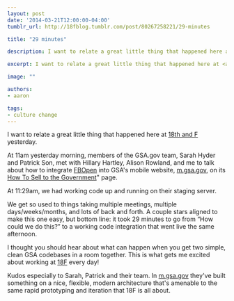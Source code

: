 ```yaml
---
layout: post
date: '2014-03-21T12:00:00-04:00'
tumblr_url: http://18fblog.tumblr.com/post/80267258221/29-minutes

title: "29 minutes"

description: I want to relate a great little thing that happened here at 18th and F yesterday.

excerpt: I want to relate a great little thing that happened here at <a href="http://gsa.gov/">18th and F</a> yesterday. At 11am yesterday morning, members of the GSA.gov team, Sarah Hyder and Patrick Son, met with Hillary Hartley, Alison Rowland, and me to talk about how to integrate <a href="https://fbopen.gsa.gov">FBOpen</a> into GSA's mobile website, <a href="http://m.gsa.gov">m.gsa.gov</a>, on its <a href="http://m.gsa.gov/m/#!/buy-sell/how-to-sell">How To Sell to the Government</a>" page.

image: ""

authors:
- aaron

tags:
- culture change
---
```


I want to relate a great little thing that happened here at [18th and
F](http://gsa.gov/) yesterday.

At 11am yesterday morning, members of the GSA.gov team, Sarah Hyder and
Patrick Son, met with Hillary Hartley, Alison Rowland, and me to talk
about how to integrate [FBOpen](https://fbopen.gsa.gov) into GSA's
mobile website, [m.gsa.gov](http://m.gsa.gov), on its [How To Sell to
the Government](http://m.gsa.gov/m/#!/buy-sell/how-to-sell)" page.

At 11:29am, we had working code up and running on their staging server.

We get so used to things taking multiple meetings, multiple
days/weeks/months, and lots of back and forth. A couple stars aligned to
make this one easy, but bottom line: it took 29 minutes to go from “How
could we do this?” to a working code integration that went live the same
afternoon.

I thought you should hear about what can happen when you get two simple,
clean GSA codebases in a room together. This is what gets me excited
about working at [18F](https://18f.gsa.gov/) every day!

Kudos especially to Sarah, Patrick and their team. In
[m.gsa.gov](http://m.gsa.gov/) they've built something on a nice,
flexible, modern architecture that's amenable to the same rapid
prototyping and iteration that 18F is all about.
